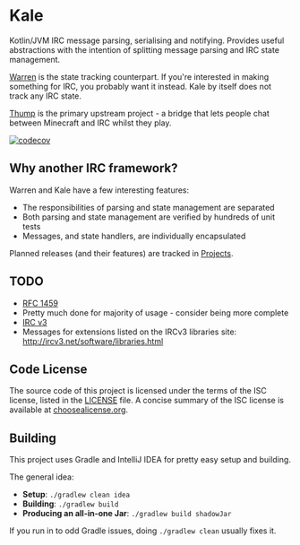 # Kale
Kotlin/JVM IRC message parsing, serialising and notifying. Provides useful abstractions with the intention of splitting message parsing and IRC state management.

[Warren](https://github.com/CarrotCodes/Warren) is the state tracking counterpart. If you're interested in making something for IRC, you probably want it instead. Kale by itself does not track any IRC state.

[Thump](https://github.com/CarrotCodes/Thump) is the primary upstream project - a bridge that lets people chat between Minecraft and IRC whilst they play.

[![codecov](https://codecov.io/gh/CarrotCodes/Kale/branch/develop/graph/badge.svg)](https://codecov.io/gh/CarrotCodes/Kale)

## Why another IRC framework?

Warren and Kale have a few interesting features:

* The responsibilities of parsing and state management are separated
* Both parsing and state management are verified by hundreds of unit tests
* Messages, and state handlers, are individually encapsulated

Planned releases (and their features) are tracked in [Projects](https://github.com/CarrotCodes/Kale/projects).

## TODO
* [RFC 1459](https://tools.ietf.org/html/rfc1459)
 * Pretty much done for majority of usage - consider being more complete
* [IRC v3](http://ircv3.net/irc/)
 * Messages for extensions listed on the IRCv3 libraries site: http://ircv3.net/software/libraries.html

## Code License
The source code of this project is licensed under the terms of the ISC license, listed in the [LICENSE](LICENSE.md) file. A concise summary of the ISC license is available at [choosealicense.org](http://choosealicense.com/licenses/isc/).

## Building
This project uses Gradle and IntelliJ IDEA for pretty easy setup and building.

The general idea:
* **Setup**: `./gradlew clean idea`
* **Building**: `./gradlew build`
* **Producing an all-in-one Jar**: `./gradlew build shadowJar`

If you run in to odd Gradle issues, doing `./gradlew clean` usually fixes it.
